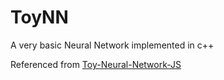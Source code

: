 # ToyNN
A very basic Neural Network implemented in c++

Referenced from [Toy-Neural-Network-JS](https://github.com/CodingTrain/Toy-Neural-Network-JS)
